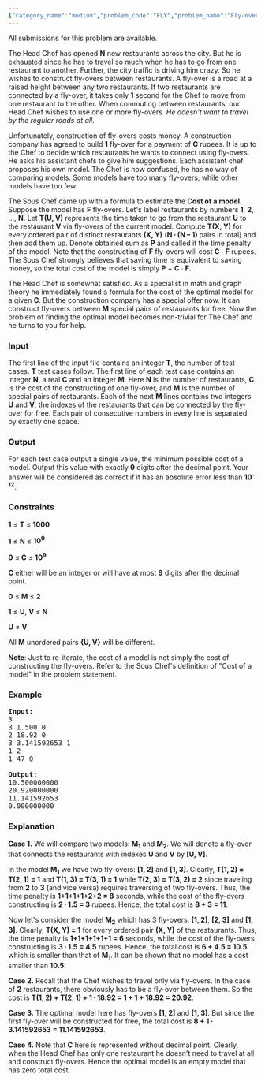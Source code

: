```yaml
---
{"category_name":"medium","problem_code":"FLY","problem_name":"Fly-overs","languages_supported":{"0":"ADA","1":"ASM","2":"BASH","3":"BF","4":"C","5":"C99 strict","6":"CAML","7":"CLOJ","8":"CLPS","9":"CPP 4.3.2","10":"CPP 4.9.2","11":"CPP14","12":"CS2","13":"D","14":"ERL","15":"FORT","16":"FS","17":"GO","18":"HASK","19":"ICK","20":"ICON","21":"JAVA","22":"JS","23":"LISP clisp","24":"LISP sbcl","25":"LUA","26":"NEM","27":"NICE","28":"NODEJS","29":"PAS fpc","30":"PAS gpc","31":"PERL","32":"PERL6","33":"PHP","34":"PIKE","35":"PRLG","36":"PYTH","37":"PYTH 3.4","38":"RUBY","39":"SCALA","40":"SCM guile","41":"SCM qobi","42":"ST","43":"TCL","44":"TEXT","45":"WSPC"},"max_timelimit":2,"source_sizelimit":50000,"problem_author":"shettynamit","problem_tester":"anton_lunyov","date_added":"21-04-2012","tags":{"0":"functions","1":"graphs","2":"june12","3":"medium","4":"shettynamit"},"editorial_url":"http://discuss.codechef.com/problems/FLY","time":{"view_start_date":1339403674,"submit_start_date":1339403674,"visible_start_date":1339407000,"end_date":1735669800},"layout":"problem"}
---
```

<span class="solution-visible-txt">All submissions for this problem are available.</span><p>The Head Chef has opened <b>N</b> new restaurants across the city. But he is exhausted since he has to travel so much when he has to go from one restaurant to another. Further, the city traffic is driving him crazy. So he wishes to construct fly-overs between restaurants. A fly-over is a road at a raised height between any two restaurants. If two restaurants are connected by a fly-over, it takes only <b>1</b> second for the Chef to move from one restaurant to the other. When commuting between restaurants, our Head Chef wishes to use one or more fly-overs. <i>He doesn't want to travel by the regular roads at all</i>.</p>

<p>Unfortunately, construction of fly-overs costs money. A construction company has agreed to build <b>1</b> fly-over for a payment of <b>C</b> rupees. It is up to the Chef to decide which restaurants he wants to connect using fly-overs. He asks his assistant chefs to give him suggestions. Each assistant chef proposes his own model. The Chef is now confused, he has no way of comparing models. Some models have too many fly-overs, while other models have too few.</p>

<p>The Sous Chef came up with a formula to estimate the <b>Cost of a model</b>. Suppose the model has <b>F</b> fly-overs. Let's label restaurants by numbers <b>1</b>, <b>2</b>, ..., <b>N</b>. Let <b>T(U, V)</b> represents the time taken to go from the restaurant <b>U</b> to the restaurant <b>V</b> via fly-overs of the current model. Compute <b>T(X, Y)</b> for every ordered pair of distinct restaurants <b>(X, Y)</b> (<b>N ∙ (N – 1) </b> pairs in total) and then add them up. Denote obtained sum as <b>P</b> and called it the time penalty of the model. Note that the constructing of <b>F</b> fly-overs will cost <b>C</b> ∙ <b>F</b> rupees. The Sous Chef strongly believes that saving time is equivalent to saving money, so the total cost of the model is simply <b>P</b> + <b>C</b> ∙ <b>F</b>.</p>

<p>The Head Chef is somewhat satisfied. As a specialist in math and graph theory he immediately found a formula for the cost of the optimal model for a given <b>C</b>. But the construction company has a special offer now. It can construct fly-overs between <b>M</b> special pairs of restaurants for free. Now the problem of finding the optimal model becomes non-trivial for The Chef and he turns to you for help.</p>

<h3>Input</h3>
<p>The first line of the input file contains an integer <b>T</b>, the number of test cases. <b>T</b> test cases follow. The first line of each test case contains an integer <b>N</b>, a real <b>C</b> and an integer <b>M</b>. Here <b>N</b> is the number of restaurants, <b>C</b> is the cost of the constructing of one fly-over, and <b>M</b> is the number of special pairs of restaurants. Each of the next <b>M</b> lines contains two integers <b>U</b> and <b>V</b>, the indexes of the restaurants that can be connected by the fly-over for free. Each pair of consecutive numbers in every line is separated by exactly one space.</p>

<h3>Output</h3>
<p>For each test case output a single value, the minimum possible cost of a model. Output this value with exactly <b>9</b> digits after the decimal point. Your answer will be considered as correct if it has an absolute error less than <b>10<sup>-12</sup></b>.</p>

<h3>Constraints</h3>
<p><b>1</b> ≤ <b>T</b> ≤ <b>1000</b>
</p><p><b>1</b> ≤ <b>N</b> ≤ <b>10<sup>9</sup></b>
</p><p><b>0</b> ≤ <b>C</b> ≤ <b>10<sup>9</sup></b>
</p><p><b>C</b> either will be an integer or will have at most <b>9</b> digits after the decimal point.
</p><p><b>0</b> ≤ <b>M</b> ≤ <b>2</b>
</p><p><b>1</b> ≤ <b>U</b>, <b>V</b> ≤ <b>N</b>
</p><p><b>U</b> ≠ <b>V</b>
</p><p>All <b>M</b> unordered pairs <b>{U, V}</b> will be different.
</p><p><b>Note</b>: Just to re-iterate, the cost of a model is not simply the cost of constructing the fly-overs. Refer to the Sous Chef's definition of "Cost of a model" in the problem statement.


<h3>Example</h3>

<pre>
<b>Input:</b>
3
3 1.500 0
2 18.92 0
3 3.141592653 1
1 2
1 47 0

<b>Output:</b>
10.500000000
20.920000000
11.141592653
0.000000000
</pre>

<h3>Explanation</h3>

</p><p><b>Case 1.</b> We will compare two models: <b>M<sub>1</sub></b> and <b>M<sub>2</sub></b>. We will denote a fly-over that connects the restaurants with indexes <b>U</b> and <b>V</b> by <b>[U, V]</b>.</p>
<p>In the model <b>M<sub>1</sub></b> we have two fly-overs: <b>[1, 2]</b> and <b>[1, 3]</b>. Clearly, <b>T(1, 2) = T(2, 1) = 1</b> and <b>T(1, 3) = T(3, 1) = 1</b> while <b>T(2, 3) = T(3, 2) = 2</b> since traveling from <b>2</b> to <b>3</b> (and vice versa) requires traversing of two fly-overs. Thus, the time penalty is <b>1+1+1+1+2+2 = 8</b> seconds, while the cost of the fly-overs constructing is <b>2 ∙ 1.5 = 3</b> rupees. Hence, the total cost is <b>8 + 3 = 11</b>.</p>
<p>Now let's consider the model <b>M<sub>2</sub></b> which has 3 fly-overs: <b>[1, 2]</b>, <b>[2, 3]</b> and <b>[1, 3]</b>. Clearly, <b>T(X, Y) = 1</b> for every ordered pair <b>(X, Y)</b> of the restaurants. Thus, the time penalty is <b>1+1+1+1+1+1 = 6</b> seconds, while the cost of the fly-overs constructing is <b>3 ∙ 1.5 = 4.5</b> rupees. Hence, the total cost is <b>6 + 4.5 = 10.5</b> which is smaller than that of <b>M<sub>1</sub></b>. It can be shown that no model has a cost smaller than <b>10.5</b>.</p>

<p><b>Case 2.</b> Recall that the Chef wishes to travel only via fly-overs. In the case of <b>2</b> restaurants, there obviously has to be a fly-over between them. So the cost is <b>T(1, 2) + T(2, 1) + 1 ∙ 18.92 = 1 + 1 + 18.92 = 20.92</b>.</p>

<p><b>Case 3.</b> The optimal model here has fly-overs <b>[1, 2]</b> and <b>[1, 3]</b>. But since the first fly-over will be constructed for free, the total cost is <b>8 + 1 ∙ 3.141592653 = 11.141592653</b>.</p>

<p><b>Case 4.</b> Note that <b>C</b> here is represented without decimal point. Clearly, when the Head Chef has only one restaurant he doesn't need to travel at all and construct fly-overs. Hence the optimal model is an empty model that has zero total cost.</p>